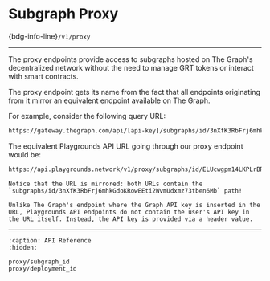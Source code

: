 # Subgraph Proxy
{bdg-info-line}`/v1/proxy`

---

The proxy endpoints provide access to subgraphs hosted on The Graph's decentralized network without the need to manage GRT tokens or interact with smart contracts.

The proxy endpoint gets its name from the fact that all endpoints originating from it mirror an equivalent endpoint available on The Graph.

For example, consider the following query URL:
```bash
https://gateway.thegraph.com/api/[api-key]/subgraphs/id/3nXfK3RbFrj6mhkGdoKRowEEti2WvmUdxmz73tben6Mb
```

The equivalent Playgrounds API URL going through our proxy endpoint would be:
```bash
https://api.playgrounds.network/v1/proxy/subgraphs/id/ELUcwgpm14LKPLrBRuVvPvNKHQ9HvwmtKgKSH6123cr7
```

```{note}
Notice that the URL is mirrored: both URLs contain the `subgraphs/id/3nXfK3RbFrj6mhkGdoKRowEEti2WvmUdxmz73tben6Mb` path!
```

```{important}
Unlike The Graph's endpoint where the Graph API key is inserted in the URL, Playgrounds API endpoints do not contain the user's API key in the URL itself. Instead, the API key is provided via a header value.
```

---

```{toctree}
:caption: API Reference
:hidden:

proxy/subgraph_id
proxy/deployment_id
```
